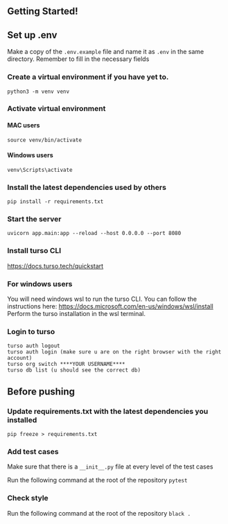 ## Getting Started!

## Set up .env
Make a copy of the `.env.example` file and name it as `.env` in the same directory. Remember to fill in the necessary fields

### Create a virtual environment if you have yet to.

```
python3 -m venv venv
```

### Activate virtual environment

#### MAC users

```
source venv/bin/activate
```

#### Windows users

```
venv\Scripts\activate
```

### Install the latest dependencies used by others

```
pip install -r requirements.txt
```

### Start the server

```
uvicorn app.main:app --reload --host 0.0.0.0 --port 8080
```

### Install turso CLI

https://docs.turso.tech/quickstart

### For windows users
You will need windows wsl to run the turso CLI. You can follow the instructions here: https://docs.microsoft.com/en-us/windows/wsl/install
Perform the turso installation in the wsl terminal.

### Login to turso
```
turso auth logout
turso auth login (make sure u are on the right browser with the right account)
turso org switch ****YOUR USERNAME****
turso db list (u should see the correct db)
```

## Before pushing

### Update requirements.txt with the latest dependencies you installed

```
pip freeze > requirements.txt
```

### Add test cases

Make sure that there is a `__init__.py` file at every level of the test cases

Run the following command at the root of the repository
`pytest`

### Check style

Run the following command at the root of the repository
`black .`
